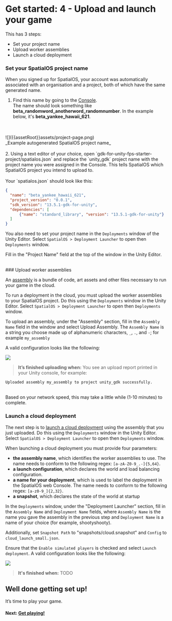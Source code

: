 # Get started: 4 - Upload and launch your game

This has 3 steps:

* Set your project name
* Upload worker assemblies
* Launch a cloud deployment


### Set your SpatialOS project name

When you signed up for SpatialOS, your account was automatically associated with an organisation and a project, both of which have the same generated name. 

1. Find this name by going to the [Console](https://console.improbable.io/projects). <br/>
The name should look something like **beta_randomword_anotherword_randomnumber**.
In the example below, it's **beta_yankee_hawaii_621**.
<br/>
<br/>
![]({{assetRoot}}assets/project-page.png)<br/>
_Example autogenerated SpatialOS project name_
<br/>
<br/>
2. Using a text editor of your choice, open `gdk-for-unity-fps-starter-project/spatialos.json` and replace the `unity_gdk` project name with the project name you were assigned in the Console. This tells SpatialOS which SpatialOS project you intend to upload to. 
<br/><br/>
Your `spatialos.json` should look like this:

```json
{
  "name": "beta_yankee_hawaii_621",
  "project_version": "0.0.1",
  "sdk_version": "13.5.1-gdk-for-unity",
  "dependencies": [
      {"name": "standard_library", "version": "13.5.1-gdk-for-unity"}
  ]
}
```

You also need to set your project name in the `Deployments` window of the Unity Editor. Select `SpatialOS > Deployment Launcher` to open then `Deployments` window.

Fill in the "Project Name" field at the top of the window in the Unity Editor.

<br/>
### Upload worker assemblies

An [assembly](https://docs.improbable.io/reference/latest/shared/glossary#assembly) is a bundle of code, art assets and other files necessary to run your game in the cloud.

To run a deployment in the cloud, you must upload the worker assemblies to your SpatialOS project. Do this using the `Deployments` window in the Unity Editor. Select `SpatialOS > Deployment Launcher` to open then `Deployments` window.

To upload an assembly, under the "Assembly" section, fill in the `Assembly Name` field in the window and select Upload Assembly. The `Assembly Name` is a string you choose made up of alphanumeric characters, `_`, `.`, and `-`; for example `my_assembly`

A valid configuration looks like the following:

<img src="{{assetRoot}}assets/deployment-window.png" style="margin: 0 auto; display:block;" />

> **It’s finished uploading when:** You see an upload report printed in your Unity console, for example:
```
Uploaded assembly my_assembly to project unity_gdk successfully.
```
<br/>
Based on your network speed, this may take a little while (1-10 minutes) to complete.

<br/>

### Launch a cloud deployment

The next step is to [launch a cloud deployment](https://docs.improbable.io/reference/latest/shared/deploy/deploy-cloud#5-deploy-the-project) using the assembly that you just uploaded. Do this using the `Deployments` window in the Unity Editor. Select `SpatialOS > Deployment Launcher` to open then `Deployments` window.

When launching a cloud deployment you must provide four parameters:

* **the assembly name**, which identifies the worker assemblies to use. The name needs to conform to the following regex: `[a-zA-Z0-9_.-]{5,64}`.
* **a launch configuration**, which declares the world and load balancing configuration.
* **a name for your deployment**, which is used to label the deployment in the SpatialOS web Console. The name needs to conform to the following regex: `[a-z0-9_]{2,32}`.
* **a snapshot**, which declares the state of the world at startup

In the `Deployments` window, under the "Deployment Launcher" section, fill in the `Assembly Name` and `Deployment Name` fields, where `Assembly Name` is the name you gave the assembly in the previous step and `Deployment Name` is a name of your choice (for example, shootyshooty).

Additionally, set `Snapshot Path` to "snapshots/cloud.snapshot" and `Config` to `cloud_launch_small.json`.

Ensure that the `Enable simulated players` is checked and select `Launch deployment`. A valid configuration looks like the following:

<img src="{{assetRoot}}assets/deployment-window-end.png" style="margin: 0 auto; display:block;" />

> **It's finished when:** TODO

## Well done getting set up!
It’s time to play your game.

#### Next: [Get playing!]({{urlRoot}}/content/get-started/get-playing.md)
